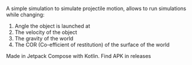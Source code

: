 A simple simulation to simulate projectile motion, allows to run simulations while changing:
1. Angle the object is launched at
2. The velocity of the object
3. The gravity of the world
4. The COR (Co-efficient of restitution) of the surface of the world

Made in Jetpack Compose with Kotlin.
Find APK in releases
